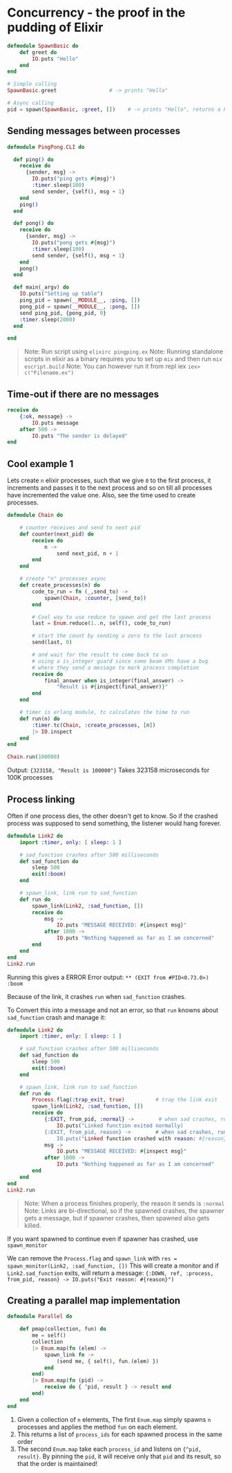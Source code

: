 # Concurrency - the proof in the pudding of Elixir
```elixir
defmodule SpawnBasic do
    def greet do
        IO.puts "Hello"
    end
end

# Simple calling
SpawnBasic.greet                 # -> prints "Hello"

# Async calling
pid = spawn(SpawnBasic, :greet, [])    # -> prints "Hello", returns a PID e.g. #PID<0.120.0>
```

## Sending messages between processes
```elixir
defmodule PingPong.CLI do

  def ping() do
    receive do
      {sender, msg} ->
        IO.puts("ping gets #{msg}")
        :timer.sleep(100)
        send sender, {self(), msg + 1}
    end
    ping()
  end

  def pong() do
    receive do
      {sender, msg} ->
        IO.puts("pong gets #{msg}")
        :timer.sleep(100)
        send sender, {self(), msg + 1}
    end
    pong()
  end

  def main(_argv) do
    IO.puts("Setting up table")
    ping_pid = spawn(__MODULE__, :ping, [])
    pong_pid = spawn(__MODULE__, :pong, [])
    send ping_pid, {pong_pid, 0}
    :timer.sleep(2000)
  end

end
```
>Note: Run script using `elixirc pingping.ex`
>Note: Running standalone scripts in elixir as a binary requires you to set up `mix` and then run `mix escript.build`
>Note: You can however run it from repl iex `iex> c("Filename.ex")`

## Time-out if there are no messages
```elixir
receive do
    {:ok, message} ->
        IO.puts message
    after 500 ->
        IO.puts "The sender is delayed"
end
```

## Cool example 1
Lets create `n` elixir processes, such that we give `0` to the first process, it increments and passes it to the next process and so on till all processes have incremented the value one. Also, see the time used to create processes.

```elixir
defmodule Chain do

    # counter receives and send to next pid
    def counter(next_pid) do
        receive do
            n ->
                send next_pid, n + 1
        end
    end

    # create "n" processes async
    def create_processes(n) do
        code_to_run = fn (_,send_to) ->
            spawn(Chain, :counter, [send_to])
        end

        # Cool way to use reduce to spawn and get the last process
        last = Enum.reduce(1..n, self(), code_to_run)

        # start the count by sending a zero to the last process
        send(last, 0)

        # and wait for the result to come back to us
        # using a is_integer guard since some beam VMs have a bug
        # where they send a message to mark process completion
        receive do
            final_answer when is_integer(final_answer) ->
                "Result is #{inspect(final_answer)}"
        end
    end

    # timer is erlang module, tc calculates the time to run
    def run(n) do
        :timer.tc(Chain, :create_processes, [n])
        |> IO.inspect
    end
end

Chain.run(100000)
```
Output: `{323158, "Result is 100000"}`  Takes 323158 microseconds for 100K processes

## Process linking

Often if one process dies, the other doesn't get to know. So if the crashed process was supposed
to send something, the listener would hang forever.

```elixir
defmodule Link2 do
    import :timer, only: [ sleep: 1 ]

    # sad_function crashes after 500 milliseconds
    def sad_function do
        sleep 500
        exit(:boom)
    end

    # spawn_link, link run to sad_function
    def run do
        spawn_link(Link2, :sad_function, [])
        receive do
            msg ->
                IO.puts "MESSAGE RECEIVED: #{inspect msg}"
            after 1000 ->
                IO.puts "Nothing happened as far as I am concerned"
        end
    end
end
Link2.run
```
Running this gives a ERROR
Error output: `** (EXIT from #PID<0.73.0>) :boom`

Because of the link, it crashes `run` when `sad_function` crashes.

To Convert this into a message and not an error, so that `run` knowns about `sad_function` crash and manage it:
```elixir
defmodule Link2 do
    import :timer, only: [ sleep: 1 ]

    # sad_function crashes after 500 milliseconds
    def sad_function do
        sleep 500
        exit(:boom)
    end

    # spawn_link, link run to sad_function
    def run do
        Process.flag(:trap_exit, true)          # trap the link exit
        spawn_link(Link2, :sad_function, [])
        receive do
            {:EXIT, from_pid, :normal} ->        # when sad crashes, run gets a message
                IO.puts("Linked function exited normally)
            {:EXIT, from_pid, reason} ->        # when sad crashes, run gets a message
                IO.puts("Linked function crashed with reason: #{reason}")
            msg ->
                IO.puts "MESSAGE RECEIVED: #{inspect msg}"
            after 1000 ->
                IO.puts "Nothing happened as far as I am concerned"
        end
    end
end
Link2.run
```
>Note: When a process finishes properly, the reason it sends is `:normal`
>Note: Links are bi-directional, so if the spawned crashes, the spawner gets a message, but if spawner crashes, then spawned also gets killed.

If you want spawned to continue even if spawner has crashed, use `spawn_monitor`

We can remove the `Process.flag` and `spawn_link` with `res = spawn_monitor(Link2, :sad_function, [])`
This will create a monitor and if `Link2.sad_function` exits, will return a message:
`{:DOWN, ref, :process, from_pid, reason} -> IO.puts("Exit reason: #{reason}")`

## Creating a parallel map implementation
```elixir
defmodule Parallel do

    def pmap(collection, fun) do
        me = self()
        collection
        |> Enum.map(fn (elem) ->
            spawn_link fn ->
                (send me, { self(), fun.(elem) })
            end
        end)
        |> Enum.map(fn (pid) ->
            receive do { ^pid, result } -> result end
        end)
    end
end
```
1. Given a collection of `n` elements, The first `Enum.map` simply spawns `n` processes and applies the method `fun` on each element.
2. This returns a list of `process_ids` for each spawned process in the same order
3. The second `Enum.map` take each `process_id` and listens on `{^pid, result}`. By pinning the `pid`, it will receive only that `pid` and its result, so that the order is maintained!


